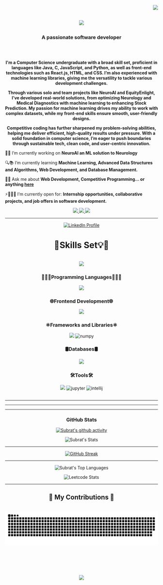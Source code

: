 
<img align="right" src="https://visitor-badge.laobi.icu/badge?page_id=Gsubrat.Gsubrat" />

<h1 align="center">
    <img src="https://readme-typing-svg.herokuapp.com/?font=Righteous&size=35&center=true&vCenter=true&width=500&height=70&duration=4000&lines=Hi+There!+👋;+I'm+Subrat+Gupta!;" />
</h1>

<h3 align="center">A passionate software developer</h3>

<br/>
<div align="center">
        <br />
        <p>
            <strong>
            I'm a Computer Science undergraduate with a broad skill set, proficient in languages like Java, C, JavaScript, and Python, as well as front-end technologies such as React.js, HTML, and CSS. I’m also experienced with machine learning libraries, giving me the versatility to tackle various development challenges.

Through various solo and team projects like NeuroAI and EquityEnlight, I’ve developed real-world solutions, from optimizing Neurology and Medical Diagnostics with machine learning to enhancing Stock Prediction. My passion for machine learning drives my ability to work with complex datasets, while my front-end skills ensure smooth, user-friendly designs.

Competitive coding has further sharpened my problem-solving abilities, helping me deliver efficient, high-quality results under pressure. With a solid foundation in computer science, I’m eager to push boundaries through sustainable tech, clean code, and user-centric innovation.
            </strong>
        </p>
<div align="left">
 
🔭🚀 I’m currently working on **NeuroAI an ML solution to Neurology**
 
🔍📚 I’m currently learning **Machine Learning, Advanced Data Structures and Algorithms, Web Development, and Database Management.**

💬🧠 Ask me about **Web Development, Competitive Programming... or anything [here](https://github.com/salesp07/salesp07/issues)**

⚡👨🏻‍💻 I’m currently open for: **Internship opportunities, collaborative projects, and job offers in software development.**

 </div>
 
<div align="center"> 
  <a href="mailto:gsubrat0803@gmail.com">
    <img src="https://img.shields.io/badge/Gmail-333333?style=for-the-badge&logo=gmail&logoColor=red" />
  </a>
  <a href="https://www.linkedin.com/in/subrat-g158" target="_blank">
    <img src="https://img.shields.io/badge/LinkedIn-0077B5?style=for-the-badge&logo=linkedin&logoColor=white" target="_blank" />
  </a>
  <a href="https://salesp07.github.io" target="_blank">
     <img src="https://img.shields.io/badge/Portfolio-FF5722?style=for-the-badge&logo=todoist&logoColor=white" target="_blank" /> <!-- sqlite, safari, google-chrome are other good icon options -->
  </a>
</div>

 <hr/>
<div align="center">
  <a href="https://www.linkedin.com/in/aakarshit-srivastava-b8252922a">
    <img src="https://user-images.githubusercontent.com/74038190/212284087-bbe7e430-757e-4901-90bf-4cd2ce3e1852.gif" width="100" alt="LinkedIn Profile">
  </a>
</div>
<h1 align="center">🧠Skills Set💡🦾</h2>
<br/>
<a href="https://twitter.com/AakarshitSriva3"><img src="https://user-images.githubusercontent.com/73097560/115834477-dbab4500-a447-11eb-908a-139a6edaec5c.gif"></a>

<div align="center">
    
  <h3>👨🏻‍💻Programming Languages👨🏻‍💻</h3>
  <img src="https://skillicons.dev/icons?i=java,c,python" />
    
    
  <h3>🌐Frontend Development🌐</h3>
  <img src="https://skillicons.dev/icons?i=html,css,javascript,bootstrap,wordpress" />
    
    
  <h3>⚛Frameworks and Libraries⚛</h3>
  <img src="https://skillicons.dev/icons?i=nodejs,react,flask,tensorflow" />
  <img src="https://img.icons8.com/color/48/aR9CXyMagKIS/numpy.png" alt="numpy" />

    
  <h3>🛢️Databases🛢️</h3>
  <img src="https://skillicons.dev/icons?i=mysql,mongodb" />
    
    
  <h3>🛠️Tools🛠️</h3>
<img src="https://skillicons.dev/icons?i=vscode,github,figma,pycharm,eclipse" />
<img src="https://cdn.icon-icons.com/icons2/2699/PNG/512/jupyter_logo_icon_169452.png" alt="jupyter" style="width:48px; height:48px;" />
<img src="https://img.icons8.com/color/48/61466/intellij-idea.png" alt="intellij" style="width:48px; height:48px;" />

</div>
<br/>


<hr/>


<hr/>

<hr>

<div align="center"><h3><b>GitHub Stats</b></h3></div>
<div align="center">

[![Subrat's github activity](https://github-readme-activity-graph.vercel.app/graph?username=Gsubrat&theme=github-compact)]()



![Subrat's Stats](https://github-readme-stats.vercel.app/api?username=Gsubrat&theme=transparent&show_icons=true&hide_border=false&count_private=true)


<hr>

<!--[![GitHub Streak](http://github-readme-streak-stats.herokuapp.com?user=ArkS0001&theme=transparent&count_private=true)](https://git.io/streak-stats)-->
[![GitHub Streak](http://github-readme-streak-stats.herokuapp.com?user=Gsubrat&theme=transparent&count_private=true)](https://git.io/streak-stats)


<hr>

 <!--![Aakarshit's Top Languages](https://github-readme-stats.vercel.app/api/top-langs/?username=ArkS0001&theme=transparent&show_icons=true&hide_border=false&layout=compact&count_private=true)-->

 ![Subrat's Top Languages](https://github-readme-stats.vercel.app/api/top-langs/?username=Gsubrat&theme=transparent&show_icons=true&hide_border=false&layout=compact&count_private=true)



<!--![Leetcode Stats](https://leetcard.jacoblin.cool/XxArksxX?ext=activity)-->

![Leetcode Stats](https://leetcard.jacoblin.cool/Subrat_0803?ext=activity)


<hr>
<div align="center">
  <h2>🐍 My Contributions 🐍</h2>
  <br>
  <img alt="snake eating my contributions" src="https://raw.githubusercontent.com/Gsubrat/Gsubrat/output/github-contribution-grid-snake.svg" />
  
  <br/><br/><br/>
</div>
</div>

<br/>
<a href="https://twitter.com/AakarshitSriva3"><img src="https://user-images.githubusercontent.com/73097560/115834477-dbab4500-a447-11eb-908a-139a6edaec5c.gif"></a>
